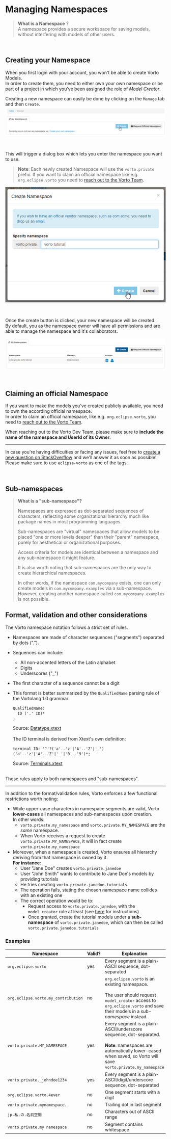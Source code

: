 # Managing Namespaces

> **What is a Namespace** ?    
A namespace provides a secure workspace for saving models, without interfering with models of other users.



<br />

## Creating your Namespace
When you first login with your account, you won't be able to create Vorto Models.   
In order to create them, you need to either own your own namespace or be part of a project in which you've been assigned the role of *Model Creator*.

Creating a new namespace can easily be done by clicking on the `Manage` tab and then `Create`.
![namespace tab](../images/tutorials/managing_namespaces/create_namespace.png)

<br />

This will trigger a dialog box which lets you enter the namespace you want to use.   
> **Note**: Each newly created Namespace will use the `vorto.private` prefix. If you want to claim an official namespace like e.g. `org.eclipse.vorto` you need to [reach out to the Vorto Team](mailto:vorto-development@bosch-si.com?Subject=Request%20Vorto%20Repository%20Namespace&body=Dear%20Vorto%20Team%2C%20%0A%0AI%20would%20like%20to%20request%20for%20an%20official%20namespace.%20%0A%0ANamespace%20Owner%20%28user%20ID%29%20%3A%20%0ANamespace%3A%0A%0AThank%20you.%20%0A%0ABest%20regards%2C%20).

![namespace tab](../images/tutorials/managing_namespaces/define_namepsace.png)

<br />

Once the create button is clicked, your new namespace will be created.   
By default, you as the namespace owner will have all permissions and are able to manage the namespace and it's collaborators. 

![namespace tab](../images/tutorials/managing_namespaces/namespace_created.png)




<br />

## Claiming an official Namespace
If you want to make the models you've created publicly available, you need to own the according official namespace.   
In order to claim an official namespace, like e.g. `org.eclipse.vorto`, you need to [reach out to the Vorto Team](mailto:vorto-development@bosch-si.com?Subject=Request%20Vorto%20Repository%20Namespace&body=Dear%20Vorto%20Team%2C%20%0A%0AI%20would%20like%20to%20request%20for%20an%20official%20namespace.%20%0A%0ANamespace%20Owner%20%28user%20ID%29%20%3A%20%0ANamespace%3A%0A%0AThank%20you.%20%0A%0ABest%20regards%2C%20).

When reaching out to the Vorto Dev Team, please make sure to **include the name of the namespace and UserId of its Owner**.

---

In case you're having difficulties or facing any issues, feel free to [create a new question on StackOverflow](https://stackoverflow.com/questions/ask?tags=eclipse-vorto) and we'll answer it as soon as possible!   
Please make sure to use `eclipse-vorto` as one of the tags. 

<br />

## Sub-namespaces

> **What is a "sub-namespace"?**   
> 
> Namespaces are expressed as dot-separated sequences of characters, reflecting some organizational hierarchy much like package names in most programming languages.
> 
> Sub-namespaces are "virtual" namespaces that allow models to be placed "one or more levels deeper" than their "parent" namespace, purely for aesthetical or organizational purposes.
>
> Access criteria for models are identical between a namespace and any sub-namespace it might feature. 
>
> It is also worth noting that sub-namespaces are the only way to create hierarchical namespaces. 
>
> In other words, if the namespace `com.mycompany` exists, one can only create models in `com.mycompany.examples` via a sub-namespace. 
> However, creating another namespace called `com.mycompany.examples` is not possible.  

## Format, validation and other considerations

The Vorto namespace notation follows a strict set of rules.

- Namespaces are made of character sequences ("segments") separated by dots (".").
- Sequences can include: 
  - All non-accented letters of the Latin alphabet
  - Digits
  - Underscores ("_")
- The first character of a sequence cannot be a digit
- This format is better summarized by the `QualifiedName` parsing rule of the Vortolang 1.0 grammar:
  
  <pre><code>QualifiedName:
  	ID ('.' ID)*
  ;</code></pre>
  Source: [Datatype.xtext](https://github.com/eclipse/vorto/blob/master/core-bundles/language/org.eclipse.vorto.editor.datatype/src/org/eclipse/vorto/editor/datatype/Datatype.xtext)
  <br/><br/>
  The ID terminal is derived from Xtext's own definition:
  <pre><code>terminal ID: '^'?('a'..'z'|'A'..'Z'|'_') ('a'..'z'|'A'..'Z'|'_'|'0'..'9')*;</code></pre>
  Source: [Terminals.xtext](https://github.com/eclipse/xtext-core/blob/master/org.eclipse.xtext/src/org/eclipse/xtext/common/Terminals.xtext)
  <br/><br/>
  
These rules apply to both namespaces and "sub-namespaces".

---

In addition to the format/validation rules, Vorto enforces a few functional restrictions worth noting:

- While upper-case characters in namespace segments are valid, Vorto **lower-cases** all namespaces and sub-namespaces upon creation. 
  <br/>
  In other words: 
  - `vorto.private.my_namespace` and `vorto.private.MY_NAMESPACE` are the *same* namespace.
  - When Vorto receives a request to create `vorto.private.MY_NAMESPACE`, it will in fact create `vorto.private.my_namespace`
- Moreover, when a namespace is created, Vorto ensures all hierarchy deriving from that namespace is owned by it.
  <br/>
  **For instance**: 
  - User "Jane Doe" creates `vorto.private.janedoe`
  - User "John Smith" wants to contribute to Jane Doe's models by providing tutorials
  - He tries creating `vorto.private.janedoe.tutorials`. 
  - The operation fails, stating the chosen namespace name collides with an existing one
  - The correct operation would be to:
     - Request access to `vorto.private.janedoe`, with the `model_creator` role at least (see [here](https://github.com/eclipse/vorto/blob/development/docs/tutorials/requesting_access_to_a_namespace.md) for instructions)
     - Once granted, create the tutorial models under a **sub-namespace** of  `vorto.private.janedoe`, which can then be called `vorto.private.janedoe.tutorials` 
 
### Examples

Namespace | Valid? | Explanation
----------|--------|------------
`org.eclipse.vorto` | yes | Every segment is a plain-ASCII sequence, dot-separated |
`org.eclipse.vorto.my_contribution` | no | `org.eclipse.vorto` is an existing namespace. <br/><br/>The user should request `model_creator` access to `org.eclipse.vorto` and save their models in a *sub-namespace* instead. | 
`vorto.private.MY_NAMESPACE` | yes | Every segment is a plain-ASCII/underscore sequence, dot-separated. <br/><br/>**Note**: namespaces are automatically lower-cased when saved, so Vorto will save `vorto.private.my_namespace` |
`vorto.private._johndoe1234` | yes | Every segment is a plain-ASCII/digit/underscore sequence, dot-separated |
`org.eclipse.vorto.4ever` | no | One segment starts with a digit |
`vorto.private.mynamespace.` | no | Trailing dot in last segment |
`jp.私.の.名前空間` | no | Characters out of ASCII range |
`vorto.private.my namespace` | no | Segment contains whitespace | 
